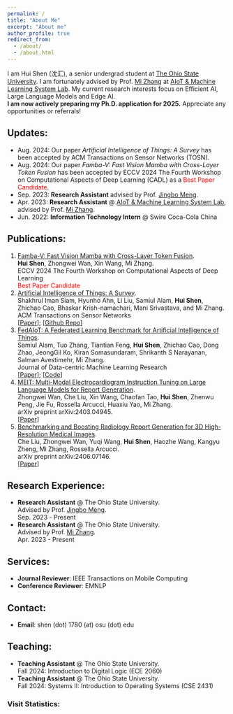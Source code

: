 ```yaml
---
permalink: /
title: "About Me"
excerpt: "About me"
author_profile: true
redirect_from: 
  - /about/
  - /about.html
---
```

I am Hui Shen (沈汇), a senior undergrad student at [The Ohio State University](https://www.osu.edu/). I am fortunately advised by Prof. [Mi Zhang](https://mi-zhang.github.io/) at [AIoT & Machine Learning System Lab](https://aiot-mlsys-lab.github.io/).
My current research interests focus on Efficient AI, Large Language Models and Edge AI. <br/>
**I am now actively preparing my Ph.D. application for 2025.** Appreciate any opportunities or referrals!
<br />

## Updates:
* Aug. 2024: Our paper *Artificial Intelligence of Things: A Survey* has been accepted by ACM Transactions on Sensor Networks (TOSN).
* Aug. 2024: Our paper *Famba-V: Fast Vision Mamba with Cross-Layer Token Fusion* has been accepted by ECCV 2024 The Fourth Workshop on Computational Aspects of Deep Learning (CADL) as a <span style="color: red;">Best Paper Candidate</span>.
* Sep. 2023: **Research Assistant** advised by Prof. [Jingbo Meng](https://sites.google.com/view/jingbomeng).
* Apr. 2023: **Research Assistant** @ [AIoT & Machine Learning System Lab](https://aiot-mlsys-lab.github.io/), advised by Prof. [Mi Zhang](https://mi-zhang.github.io/).
* Jun. 2022: **Information Technology Intern** @ Swire Coca-Cola China

## Publications:
1. <u>Famba-V: Fast Vision Mamba with Cross-Layer Token Fusion</u>. <br /> **Hui Shen**, Zhongwei Wan, Xin Wang, Mi Zhang.  <br />ECCV 2024 The Fourth Workshop on Computational Aspects of Deep Learning <br /><span style="color: red;">Best Paper Candidate</span>
2. <u>Artificial Intelligence of Things: A Survey</u>. <br /> Shakhrul Iman Siam, Hyunho Ahn, Li Liu, Samiul Alam, **Hui Shen**, Zhichao Cao, Bhaskar Krish-namachari, Mani Srivastava, and Mi Zhang. <br />ACM Transactions on Sensor Networks <br /> [[Paper](https://mi-zhang.github.io/papers/2024_ACMTOSN_AIoTSurvey.pdf)]; [[Github Repo](https://github.com/AIoT-MLSys-Lab/AIoT-Survey)]
3. <u>FedAIoT: A Federated Learning Benchmark for Artificial Intelligence of Things</u>. <br /> Samiul Alam, Tuo Zhang, Tiantian Feng, **Hui Shen**, Zhichao Cao, Dong Zhao, JeongGil Ko, Kiran Somasundaram, Shrikanth S Narayanan, Salman Avestimehr, Mi Zhang. <br /> Journal of Data-centric Machine Learning Research <br /> [[Paper](https://arxiv.org/pdf/2310.00109.pdf)]; [[Code](https://github.com/AIoT-MLSys-Lab/FedAIoT)]
4. <u>MEIT: Multi-Modal Electrocardiogram Instruction Tuning on Large Language Models for Report Generation</u>. <br /> Zhongwei Wan, Che Liu, Xin Wang, Chaofan Tao, **Hui Shen**, Zhenwu Peng, Jie Fu, Rossella Arcucci, Huaxiu Yao, Mi Zhang. <br />arXiv preprint arXiv:2403.04945. <br /> [[Paper](https://arxiv.org/pdf/2403.04945.pdf)]
5. <u>Benchmarking and Boosting Radiology Report Generation for 3D High-Resolution Medical Images</u>. <br /> Che Liu, Zhongwei Wan, Yuqi Wang, **Hui Shen**, Haozhe Wang, Kangyu Zheng, Mi Zhang, Rossella Arcucci.  <br />arXiv preprint arXiv:2406.07146. <br /> [[Paper](https://arxiv.org/pdf/2406.07146)]


## Research Experience:
* **Research Assistant** @ The Ohio State University.<br />
  Advised by Prof. [Jingbo Meng](https://sites.google.com/view/jingbomeng).<br />
  Sep. 2023 - Present 
* **Research Assistant** @ The Ohio State University.<br />
  Advised by Prof. [Mi Zhang](https://mi-zhang.github.io/).<br />
  Apr. 2023 - Present

## Services:
* **Journal Reviewer**: IEEE Transactions on Mobile Computing
* **Conference Reviewer**: EMNLP

## Contact:
* **Email**: shen (dot) 1780 (at) osu (dot) edu

## Teaching:
* **Teaching Assistant** @ The Ohio State University.<br />
  Fall 2024: Introduction to Digital Logic (ECE 2060)
* **Teaching Assistant** @ The Ohio State University.<br />
  Fall 2024: Systems II: Introduction to Operating Systems (CSE 2431)

### Visit Statistics:

<script type="text/javascript" src="//rf.revolvermaps.com/0/0/8.js?i=5ylwccp2z0z&amp;m=8&amp;c=ff0000&amp;cr1=ffffff&amp;f=calibri&amp;l=33&amp;z=11" async="async"></script>